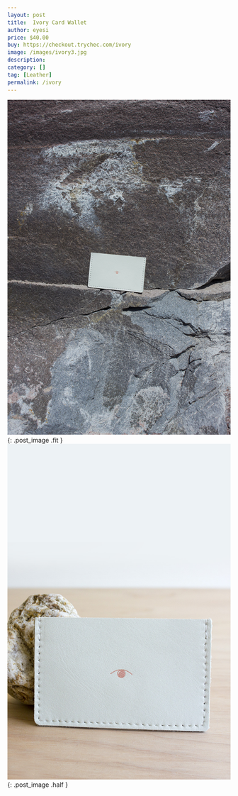 ```yaml
---
layout: post
title:  Ivory Card Wallet
author: eyesi
price: $40.00
buy: https://checkout.trychec.com/ivory
image: /images/ivory3.jpg
description:
category: []
tag: [Leather]
permalink: /ivory
---
```

![](/images/ivory2.jpg){: .post_image .fit }
![](/images/ivory1.jpg){: .post_image .half }